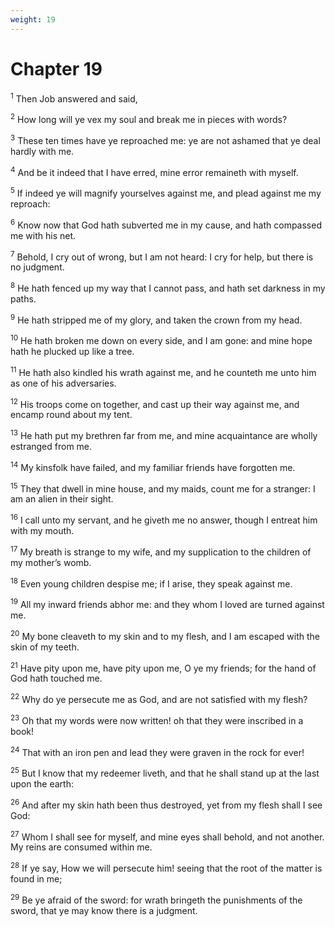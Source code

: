 ```yaml
---
weight: 19
---
```


# Chapter 19

<sup>1</sup> Then Job answered and said, 

<sup>2</sup> How long will ye vex my soul and break me in pieces with words? 

<sup>3</sup> These ten times have ye reproached me: ye are not ashamed that ye deal hardly with me. 

<sup>4</sup> And be it indeed that I have erred, mine error remaineth with myself. 

<sup>5</sup> If indeed ye will magnify yourselves against me, and plead against me my reproach: 

<sup>6</sup> Know now that God hath subverted me in my cause, and hath compassed me with his net. 

<sup>7</sup> Behold, I cry out of wrong, but I am not heard: I cry for help, but there is no judgment. 

<sup>8</sup> He hath fenced up my way that I cannot pass, and hath set darkness in my paths. 

<sup>9</sup> He hath stripped me of my glory, and taken the crown from my head. 

<sup>10</sup> He hath broken me down on every side, and I am gone: and mine hope hath he plucked up like a tree. 

<sup>11</sup> He hath also kindled his wrath against me, and he counteth me unto him as one of his adversaries. 

<sup>12</sup> His troops come on together, and cast up their way against me, and encamp round about my tent. 

<sup>13</sup> He hath put my brethren far from me, and mine acquaintance are wholly estranged from me. 

<sup>14</sup> My kinsfolk have failed, and my familiar friends have forgotten me. 

<sup>15</sup> They that dwell in mine house, and my maids, count me for a stranger: I am an alien in their sight. 

<sup>16</sup> I call unto my servant, and he giveth me no answer, though I entreat him with my mouth. 

<sup>17</sup> My breath is strange to my wife, and my supplication to the children of my mother’s womb. 

<sup>18</sup> Even young children despise me; if I arise, they speak against me. 

<sup>19</sup> All my inward friends abhor me: and they whom I loved are turned against me. 

<sup>20</sup> My bone cleaveth to my skin and to my flesh, and I am escaped with the skin of my teeth. 

<sup>21</sup> Have pity upon me, have pity upon me, O ye my friends; for the hand of God hath touched me. 

<sup>22</sup> Why do ye persecute me as God, and are not satisfied with my flesh? 

<sup>23</sup> Oh that my words were now written! oh that they were inscribed in a book! 

<sup>24</sup> That with an iron pen and lead they were graven in the rock for ever! 

<sup>25</sup> But I know that my redeemer liveth, and that he shall stand up at the last upon the earth: 

<sup>26</sup> And after my skin hath been thus destroyed, yet from my flesh shall I see God: 

<sup>27</sup> Whom I shall see for myself, and mine eyes shall behold, and not another. My reins are consumed within me. 

<sup>28</sup> If ye say, How we will persecute him! seeing that the root of the matter is found in me; 

<sup>29</sup> Be ye afraid of the sword: for wrath bringeth the punishments of the sword, that ye may know there is a judgment. 


